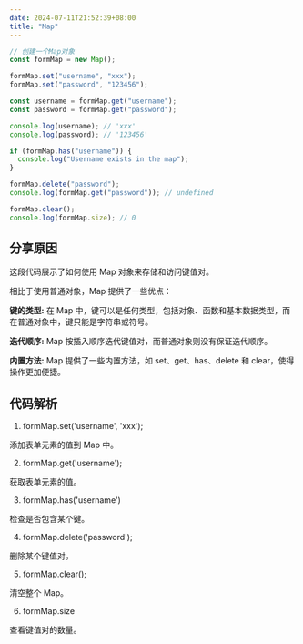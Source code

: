 ```yaml
---
date: 2024-07-11T21:52:39+08:00
title: "Map"
---
```


```js
// 创建一个Map对象
const formMap = new Map();

formMap.set("username", "xxx");
formMap.set("password", "123456");

const username = formMap.get("username");
const password = formMap.get("password");

console.log(username); // 'xxx'
console.log(password); // '123456'

if (formMap.has("username")) {
  console.log("Username exists in the map");
}

formMap.delete("password");
console.log(formMap.get("password")); // undefined

formMap.clear();
console.log(formMap.size); // 0
```

## 分享原因

这段代码展示了如何使用 Map 对象来存储和访问键值对。

相比于使用普通对象，Map 提供了一些优点：

**键的类型:** 在 Map 中，键可以是任何类型，包括对象、函数和基本数据类型，而在普通对象中，键只能是字符串或符号。

**迭代顺序:** Map 按插入顺序迭代键值对，而普通对象则没有保证迭代顺序。

**内置方法:** Map 提供了一些内置方法，如 set、get、has、delete 和 clear，使得操作更加便捷。

## 代码解析

1. formMap.set('username', 'xxx');

添加表单元素的值到 Map 中。

2. formMap.get('username');

获取表单元素的值。

3. formMap.has('username')

检查是否包含某个键。

4. formMap.delete('password');

删除某个键值对。

5. formMap.clear();

清空整个 Map。

6. formMap.size

查看键值对的数量。
